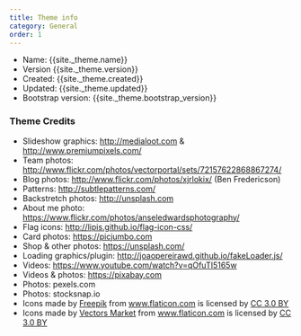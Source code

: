 ```yaml
---
title: Theme info
category: General
order: 1
---
```


* Name: {{site._theme.name}}
* Version {{site._theme.version}}
* Created: {{site._theme.created}}
* Updated: {{site._theme.updated}}
* Bootstrap version: {{site._theme.bootstrap_version}}


### Theme Credits

* Slideshow graphics: http://medialoot.com & http://www.premiumpixels.com/
* Team photos: http://www.flickr.com/photos/vectorportal/sets/72157622868867274/
* Blog photos: http://www.flickr.com/photos/xjrlokix/ (Ben Fredericson)
* Patterns: http://subtlepatterns.com/
* Backstretch photos: http://unsplash.com
* About me photo: https://www.flickr.com/photos/anseledwardsphotography/
* Flag icons: http://lipis.github.io/flag-icon-css/
* Card photos: https://picjumbo.com
* Shop & other photos: https://unsplash.com/
* Loading graphics/plugin: http://joaopereirawd.github.io/fakeLoader.js/
* Videos: https://www.youtube.com/watch?v=qOfuTI5165w
* Videos & photos: https://pixabay.com
* Photos: pexels.com
* Photos: stocksnap.io
* Icons made by <a href="https://www.freepik.com" title="Freepik">Freepik</a> from <a href="https://www.flaticon.com/" title="Flaticon">www.flaticon.com</a> is licensed by <a href="http://creativecommons.org/licenses/by/3.0/" title="Creative Commons BY 3.0" target="_blank">CC 3.0 BY</a>
* Icons made by <a href="https://www.flaticon.com/authors/vectors-market" title="Vectors Market">Vectors Market</a> from <a href="https://www.flaticon.com/" title="Flaticon">www.flaticon.com</a> is licensed by <a href="http://creativecommons.org/licenses/by/3.0/" title="Creative Commons BY 3.0" target="_blank">CC 3.0 BY</a>


